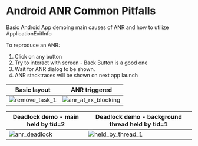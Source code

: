 # Android ANR Common Pitfalls
Basic Android App demoing main causes of ANR and how to utilize ApplicationExitInfo

To reproduce an ANR:

1) Click on any button
2) Try to interact with screen - Back Button is a good one
3) Wait for ANR dialog to be shown. 
4) ANR stacktraces will be shown on next app launch


| Basic layout  | ANR triggered 
|--------------|--------------
| ![remove_task_1](https://user-images.githubusercontent.com/4230063/171275005-98604cfd-75e5-4937-a542-e555fbe72ca4.png) | ![anr_at_rx_blocking](https://user-images.githubusercontent.com/4230063/171275002-f3935967-bbe5-48b7-91a2-548ccd926578.png)


| Deadlock demo - main held by tid=2  | Deadlock demo - background thread held by tid=1 
|--------------|-------------
| ![anr_deadlock](https://user-images.githubusercontent.com/4230063/171274997-9e898fb2-0b40-43bb-ac0a-f3cd2584d8eb.png) | ![held_by_thread_1](https://user-images.githubusercontent.com/4230063/171274987-7a66128b-b5b8-4e72-8334-2ac036b78eff.png)




